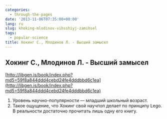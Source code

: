 ```yaml
---
categories:
  - through-the-pages
date: '2013-11-06T07:35:00+00:00'
lang: ru
slug: khoking-mlodinov-vihsshiyj-zamihsel
tags:
  - popular-science
title: Хокинг С., Млодинов Л. - Высший замысел
---
```





## Хокинг С., Млодинов Л. - Высший замысел

[http://libgen.is/book/index.php?md5=59f8a844ddd4cebd24fe4dddbbd6c1ea](http://libgen.is/book/index.php?md5=59f8a844ddd4cebd24fe4dddbbd6c1ea)  

1.  Уровень научно-популярности — младший школьный возраст.
2.  Такое ощущение, что Хокинг свой научпоп делает по принципу Lego. В реальности достаточно прочитать лишь одну его книгу.
